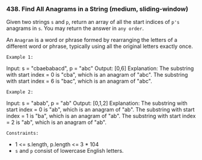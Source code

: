 ### 438. Find All Anagrams in a String (medium, sliding-window)

Given two strings `s` and `p`, return an array of all the start indices of `p's` anagrams in `s`. You may return the answer in `any order`.

An `Anagram` is a word or phrase formed by rearranging the letters of a different word or phrase, typically using all the original letters exactly once.

`Example 1:`

Input: s = "cbaebabacd", p = "abc"
Output: [0,6]
Explanation:
The substring with start index = 0 is "cba", which is an anagram of "abc".
The substring with start index = 6 is "bac", which is an anagram of "abc".

`Example 2:`

Input: s = "abab", p = "ab"
Output: [0,1,2]
Explanation:
The substring with start index = 0 is "ab", which is an anagram of "ab".
The substring with start index = 1 is "ba", which is an anagram of "ab".
The substring with start index = 2 is "ab", which is an anagram of "ab".

`Constraints:`

- 1 <= s.length, p.length <= 3 \* 104
- `s` and `p` consist of lowercase English letters.
